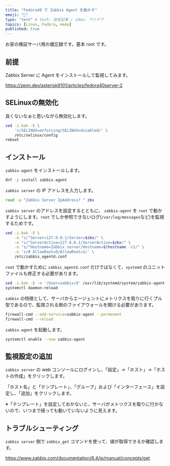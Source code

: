 ```yaml
---
title: "Fedora40 で Zabbix Agent を動かす"
emoji: "🎉"
type: "tech" # tech: 技術記事 / idea: アイデア
topics: [Linux, Fedora, memo]
published: true
---
```


お家の検証サーバ用の備忘録です。基本 root です。

## 前提

Zabbix Server に Agent をインストールして監視してみます。

<https://zenn.dev/asterisk9101/articles/fedora40server-2>

## SELinuxの無効化

良くないなぁと思いながら無効化します。

```bash
sed -i.bak -E \
    's/SELINUX=enforcing/SELINUX=disabled/' \
    /etc/selinux/config
reboot
```

## インストール

`zabbix-agent` をインストールします。

```bash
dnf -y install zabbix-agent
```

`zabbix server` の IP アドレスを入力します。

```bash
read -p "Zabbix Server IpAddress? " zbx
```

`zabbix server` のアドレスを設定するとともに、 `zabbix-agent` を `root` で動かすようにします。`root` でしか参照できないログ(`/var/log/messages`など)を監視するためです。

```bash
sed -i.bak -E \
    -e "s/^Server=127.0.0.1/Server=$zbx/" \
    -e "s/^ServerActive=127.0.0.1/ServerActive=$zbx/" \
    -e "s/^Hostname=Zabbix server/Hostname=$(hostname -s)/" \
    -e 's/# AllowRoot=0/AllowRoot=1/' \
    /etc/zabbix_agentd.conf
```

`root` で動かすために `zabbix_agentd.conf` だけではなくて、`systemd` のユニットファイルも修正する必要があります。

```bash
sed -i.bak -E -e '/User=zabbix/d' /usr/lib/systemd/system/zabbix-agent.service
systemctl daemon-reload
```

`zabbix` の特徴として、サーバからエージェントにメトリクスを取りに行くプル型であるので、監視される側のファイアウォールを開ける必要があります。

```bash
firewall-cmd --add-service=zabbix-agent --permanent
firewall-cmd --reload
```

`zabbix-agent` を起動します。

```bash
systemctl enable --now zabbix-agent
```

## 監視設定の追加

`zabbix server` の web コンソールにログインし、「設定」→「ホスト」→「ホストの作成」をクリックします。

「ホスト名」と「テンプレート」、「グループ」および「インターフェース」を設定し、「追加」をクリックします。

※「テンプレート」を設定しておかないと、サーバがメトリクスを取りに行かないので、いつまで経っても動いていないように見えます。

## トラブルシューティング

`zabbix server` 側で `zabbix_get` コマンドを使って、値が取得できるか確認します。

<https://www.zabbix.com/documentation/6.4/jp/manual/concepts/get>

